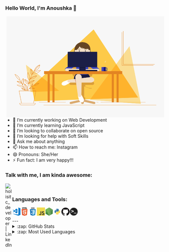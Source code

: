 ### Hello World, I'm Anoushka  👋

<img align="right" alt="GIF" src="https://github.com/Anoushka-Ghosh/Anoushka-Ghosh/blob/main/code.gif?raw=true" width="500" height="320" />


- 🔭 I’m currently working on Web Development
- 🌱 I’m currently learning JavaScript
- 👯 I’m looking to collaborate on open source
- 🤔 I’m looking for help with Soft Skills
- 💬 Ask me about anything
- 📫 How to reach me: Instagram
- 😄 Pronouns: She/Her
- ⚡ Fun fact: I am very happy!!!






### Talk with me, I am kinda awesome:
[<img align="left" alt="holisitc_developer | LinkedIn" width="22px" src="https://cdn.jsdelivr.net/npm/simple-icons@v3/icons/linkedin.svg" />][linkedin]

<br />

### Languages and Tools:

<img align="left" alt="Visual Studio Code" width="26px" src="https://raw.githubusercontent.com/github/explore/80688e429a7d4ef2fca1e82350fe8e3517d3494d/topics/visual-studio-code/visual-studio-code.png" />
<img align="left" alt="HTML5" width="26px" src="https://raw.githubusercontent.com/github/explore/80688e429a7d4ef2fca1e82350fe8e3517d3494d/topics/html/html.png" />
<img align="left" alt="CSS3" width="26px" src="https://raw.githubusercontent.com/github/explore/80688e429a7d4ef2fca1e82350fe8e3517d3494d/topics/css/css.png" />
<img align="left" alt="JavaScript" width="26px" src="https://raw.githubusercontent.com/github/explore/80688e429a7d4ef2fca1e82350fe8e3517d3494d/topics/javascript/javascript.png" />
<img align="left" alt="Node.js" width="26px" src="https://raw.githubusercontent.com/github/explore/80688e429a7d4ef2fca1e82350fe8e3517d3494d/topics/nodejs/nodejs.png" />
<img align="left" alt="python" width="26px" src="https://raw.githubusercontent.com/github/explore/80688e429a7d4ef2fca1e82350fe8e3517d3494d/topics/python/python.png" />
<img align="left" alt="GitHub" width="26px" src="https://raw.githubusercontent.com/github/explore/78df643247d429f6cc873026c0622819ad797942/topics/github/github.png" />
<img align="left" alt="Terminal" width="26px" src="https://raw.githubusercontent.com/github/explore/80688e429a7d4ef2fca1e82350fe8e3517d3494d/topics/terminal/terminal.png" />

<br />
<br />
---

<details>
  <summary>:zap: GitHub Stats</summary>

  <img align="left" alt="Anoushka's GitHub Stats" src="https://github-readme-stats.vercel.app/api?username=Anoushka-Ghosh&show_icons=true&hide_border=true" />

</details>

<details>
  <summary>:zap: Most Used Languages</summary>

<img align="left" alt="Anoushka's GitHub Top Languages" src="https://github-readme-stats.vercel.app/api/top-langs/?username=Anoushka-Ghosh" />

</details>


[instagram]: https://www.instagram.com/hell_nytmare/
[linkedin]: https://www.linkedin.com/in/anoushka-ghosh-0689b2191/
